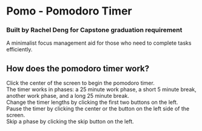# Pomo - Pomodoro Timer
### Built by Rachel Deng for Capstone graduation requirement
A minimalist focus management aid for those who need to complete tasks efficiently.

## How does the pomodoro timer work?
Click the center of the screen to begin the pomodoro timer.\
The timer works in phases: a 25 minute work phase, a short 5 minute break, another work phase, and a long 25 minute break.\
Change the timer lengths by clicking the first two buttons on the left.\
Pause the timer by clicking the center or the button on the left side of the screen.\
Skip a phase by clicking the skip button on the left.
